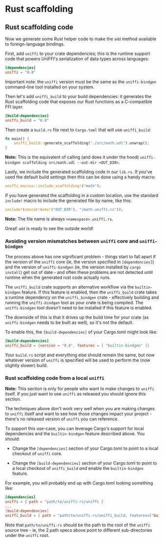 # Rust scaffolding

## Rust scaffolding code

Now we generate some Rust helper code to make the `add` method available to foreign-language bindings.  

First, add `uniffi` to your crate dependencies; this is the runtime support code that powers UniFFI's serialization of data types across languages:

```toml
[dependencies]
uniffi = "0.8"
```

Important note: the `uniffi` version must be the same as the `uniffi-bindgen` command-line tool installed on your system.

Then let's add `uniffi_build` to your build dependencies: it generates the Rust scaffolding code that exposes our Rust functions as a C-compatible FFI layer.

```toml
[build-dependencies]
uniffi_build = "0.8"
```

Then create a `build.rs` file next to `Cargo.toml` that will use `uniffi_build`:

```rust
fn main() {
    uniffi_build::generate_scaffolding("./src/math.udl").unwrap();
}
```

**Note:** This is the equivalent of calling (and does it under the hood) `uniffi-bindgen scaffolding src/math.udl --out-dir <OUT_DIR>`.

Lastly, we include the generated scaffolding code in our `lib.rs`. If you've used the default build
settings then this can be done using a handy macro:

```rust
uniffi_macros::include_scaffolding!("math");
```

If you have generated the scaffolding in a custom location, use the standard `include!` macro
to include the generated file by name, like this:


```rust
include!(concat!(env!("OUT_DIR"), "/math.uniffi.rs"));
```

**Note:** The file name is always `<namespace>.uniffi.rs`.

Great! `add` is ready to see the outside world!

### Avoiding version mismatches between `uniffi` core and `uniffi-bindgen`

The process above has one significant problem - things start to fall apart if
the version of the `uniffi` core (ie, the version specified in `[dependencies]`)
and the version of `uniffi-bindgen` (ie, the version installed by
`cargo install`) get out of date - and often these problems are not detected
until runtime when the generated rust code actually runs.

The `uniffi_build` crate supports an alternative workflow via the
`builtin-bindgen` feature. If this feature is enabled, then the `uniffi_build`
crate takes a runtime dependency on the `uniffi_bindgen` crate - effectively
building and running the `uniffi-bindgen` tool as your crate is being compiled.
The `uniffi-bindgen` tool doesn't need to be installed if this feature is
enabled.

The downside of this is that it drives up the build time for your crate (as
`uniffi-bindgen` needs to be built as well), so it's not the default.

To enable this, the `[build-dependencies]` of your Cargo.toml might look like:
```toml
[build-dependencies]
uniffi_build = {version = "0.8", features = [ "builtin-bindgen" ]}
```
Your `build.rs` script and everything else should remain the same, but now
whatever version of `uniffi` is specified will be used to perform the (now
slightly slower) build.

### Rust scaffolding code from a local `uniffi`

**Note:** This section is only for people who want to make changes to `uniffi`
itself. If you just want to use `uniffi` as released you should ignore this
section.

The techniques above don't work very well when you are making changes to
`uniffi` itself and want to see how those changes impact your project - there's
no released version of `uniffi` you can reference.

To support this use-case, you can leverage Cargo's support for local
dependencies and the `builtin-bindgen` feature described above. You should:

* Change the `[dependencies]` section of your Cargo.toml to point to a local
  checkout of `uniffi` core.

* Change the `[build-dependencies]` section of your Cargo.toml to point to a
  local checkout of `uniffi_build` *and* enable the `builtin-bindgen` feature.

For example, you will probably end up with Cargo.toml looking something like:

```toml
[dependencies]
uniffi = { path = "path/to/uniffi-rs/uniffi }
...
[build-dependencies]
uniffi_build = { path = "path/to/uniffi-rs/uniffi_build, features=["builtin-bindgen"] }
```

Note that `path/to/uniffi-rs` should be the path to the root of the `uniffi`
source tree - ie, the 2 path specs above point to different sub-directories
under the `uniffi` root.
